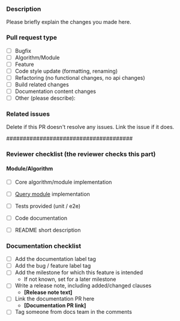 ### Description

Please briefly explain the changes you made here.

### Pull request type

- [ ] Bugfix
- [ ] Algorithm/Module
- [ ] Feature
- [ ] Code style update (formatting, renaming)
- [ ] Refactoring (no functional changes, no api changes)
- [ ] Build related changes
- [ ] Documentation content changes
- [ ] Other (please describe):

### Related issues

Delete if this PR doesn't resolve any issues. Link the issue if it does.

######################################

### Reviewer checklist (the reviewer checks this part)
#### Module/Algorithm
- [ ] Core algorithm/module implementation
- [ ] [Query module](https://memgraph.com/docs/memgraph/reference-guide/query-modules) implementation
- [ ] Tests provided (unit / e2e)
- [ ] Code documentation
- [ ] README short description


### Documentation checklist
- [ ] Add the documentation label tag
- [ ] Add the bug / feature label tag
- [ ] Add the milestone for which this feature is intended
    - If not known, set for a later milestone
- [ ] Write a release note, including added/changed clauses
    - **[Release note text]**
- [ ] Link the documentation PR here
    - **[Documentation PR link]**
- [ ] Tag someone from docs team in the comments